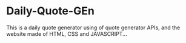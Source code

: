 # Daily-Quote-GEn
This is a daily quote generator using of quote generator APIs, and the website made of HTML, CSS and JAVASCRIPT...
